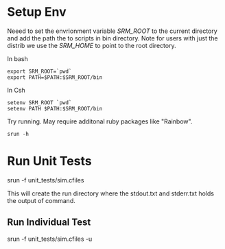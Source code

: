 # Setup Env

Neeed to set the envrionment variable *SRM_ROOT* to the current directory and 
add the path the to scripts in bin directory. Note for users with just the distrib
we use the *SRM_HOME* to point to the root directory.

In bash
```
export SRM_ROOT=`pwd`
export PATH=$PATH:$SRM_ROOT/bin
```

In Csh
```
setenv SRM_ROOT `pwd`
setenv PATH $PATH:$SRM_ROOT/bin
```

Try running. May require additonal ruby packages like "Rainbow".
```
srun -h
```

# Run Unit Tests

srun -f unit_tests/sim.cfiles 

This will create the run directory where the stdout.txt and stderr.txt holds the output of command.

## Run Individual Test

srun -f unit_tests/sim.cfiles -u <testname>
